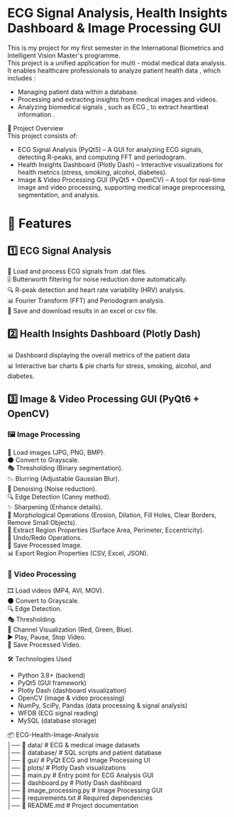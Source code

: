# ECG Signal Analysis, Health Insights Dashboard & Image Processing GUI

This is my project for my first semester in the International Biometrics and Intelligent Vision Master's programme.  
This project is a unified application for multi - modal medical data analysis. It enables healthcare professionals to analyze patient health data , which includes :
* Managing patient data within a database.
* Processing and extracting insights from medical images and videos.
* Analyzing biomedical signals , such as ECG , to extract heartbeat information .

📌 Project Overview  
This project consists of:

* ECG Signal Analysis (PyQt5) – A GUI for analyzing ECG signals, detecting R-peaks, and computing FFT and periodogram.  
* Health Insights Dashboard (Plotly Dash) – Interactive visualizations for health metrics (stress, smoking, alcohol, diabetes).  
* Image & Video Processing GUI (PyQt5 + OpenCV) – A tool for real-time image and video processing, supporting medical image preprocessing, segmentation, and analysis.

# 🚀 Features

## 1️⃣ ECG Signal Analysis

📡 Load and process ECG signals from .dat files.  
🎚️ Butterworth filtering for noise reduction done automatically.  
🔍 R-peak detection and heart rate variability (HRV) analysis.  
📊 Fourier Transform (FFT) and Periodogram analysis.  
📌 Save and download results in an excel or csv file.

## 2️⃣ Health Insights Dashboard (Plotly Dash)
📊 Dashboard displaying the overall metrics of the patient data  
📊 Interactive bar charts & pie charts for stress, smoking, alcohol, and diabetes.   

## 3️⃣ Image & Video Processing GUI (PyQt6 + OpenCV)
### 🖼️ Image Processing
📂 Load images (JPG, PNG, BMP).  
🌑 Convert to Grayscale.  
🎭 Thresholding (Binary segmentation).  
📉 Blurring (Adjustable Gaussian Blur).  
🚫 Denoising (Noise reduction).  
🔍 Edge Detection (Canny method).  
✨ Sharpening (Enhance details).  
🔄 Morphological Operations (Erosion, Dilation, Fill Holes, Clear Borders, Remove Small Objects).  
📐 Extract Region Properties (Surface Area, Perimeter, Eccentricity).  
🔄 Undo/Redo Operations.  
💾 Save Processed Image.  
📊 Export Region Properties (CSV, Excel, JSON).

### 🎥 Video Processing
🎞️ Load videos (MP4, AVI, MOV).  
🌑 Convert to Grayscale.  
🔍 Edge Detection.  
🎭 Thresholding.  
🌈 Channel Visualization (Red, Green, Blue).  
▶️ Play, Pause, Stop Video.  
💾 Save Processed Video.

🛠️ Technologies Used
* Python 3.8+ (backend)  
* PyQt5 (GUI framework)
* Plotly Dash (dashboard visualization)
* OpenCV (image & video processing)
* NumPy, SciPy, Pandas (data processing & signal analysis)
* WFDB (ECG signal reading)
* MySQL (database storage)


📦 ECG-Health-Image-Analysis  
│── 📂 data/                  # ECG & medical image datasets  
│── 📂 database/              # SQL scripts and patient database  
│── 📂 gui/                   # PyQt ECG and Image Processing UI  
│── 📂 plots/                 # Plotly Dash visualizations  
│── 📜 main.py                # Entry point for ECG Analysis GUI  
│── 📜 dashboard.py           # Plotly Dash dashboard  
│── 📜 image_processing.py     # Image Processing GUI  
│── 📜 requirements.txt       # Required dependencies  
│── 📜 README.md              # Project documentation  

